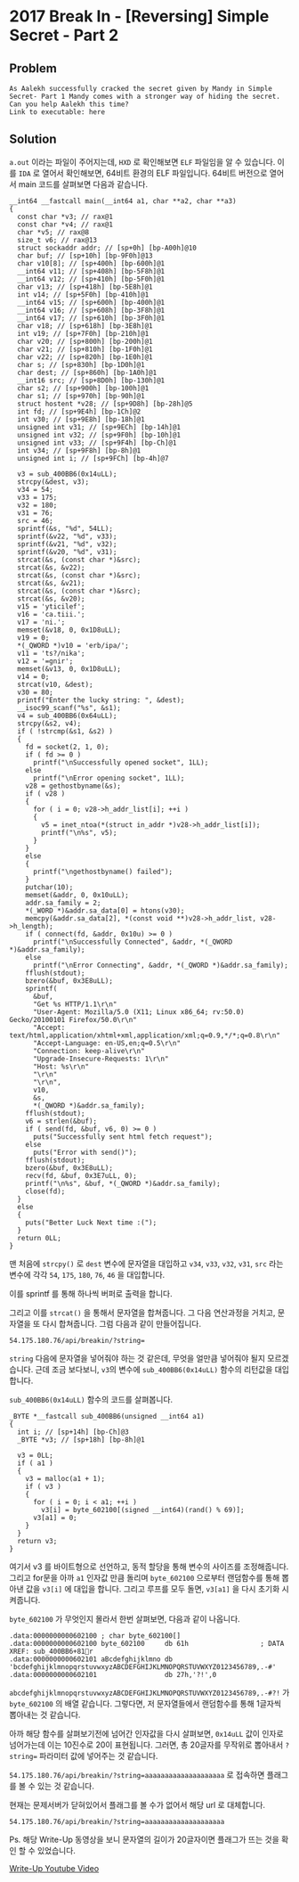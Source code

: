 # 2017 Break In - [Reversing] Simple Secret - Part 2
## Problem
```
As Aalekh successfully cracked the secret given by Mandy in Simple Secret- Part 1 Mandy comes with a stronger way of hiding the secret. Can you help Aalekh this time?
Link to executable: here
```

## Solution
`a.out` 이라는 파일이 주어지는데, `HXD` 로 확인해보면 `ELF` 파일임을 알 수 있습니다. 이를 `IDA` 로 열어서
확인해보면, 64비트 환경의 ELF 파일입니다. 64비트 버전으로 열어서 main 코드를 살펴보면 다음과 같습니다.

```
__int64 __fastcall main(__int64 a1, char **a2, char **a3)
{
  const char *v3; // rax@1
  const char *v4; // rax@1
  char *v5; // rax@8
  size_t v6; // rax@13
  struct sockaddr addr; // [sp+0h] [bp-A00h]@10
  char buf; // [sp+10h] [bp-9F0h]@13
  char v10[8]; // [sp+400h] [bp-600h]@1
  __int64 v11; // [sp+408h] [bp-5F8h]@1
  __int64 v12; // [sp+410h] [bp-5F0h]@1
  char v13; // [sp+418h] [bp-5E8h]@1
  int v14; // [sp+5F0h] [bp-410h]@1
  __int64 v15; // [sp+600h] [bp-400h]@1
  __int64 v16; // [sp+608h] [bp-3F8h]@1
  __int64 v17; // [sp+610h] [bp-3F0h]@1
  char v18; // [sp+618h] [bp-3E8h]@1
  int v19; // [sp+7F0h] [bp-210h]@1
  char v20; // [sp+800h] [bp-200h]@1
  char v21; // [sp+810h] [bp-1F0h]@1
  char v22; // [sp+820h] [bp-1E0h]@1
  char s; // [sp+830h] [bp-1D0h]@1
  char dest; // [sp+860h] [bp-1A0h]@1
  __int16 src; // [sp+8D0h] [bp-130h]@1
  char s2; // [sp+900h] [bp-100h]@1
  char s1; // [sp+970h] [bp-90h]@1
  struct hostent *v28; // [sp+9D8h] [bp-28h]@5
  int fd; // [sp+9E4h] [bp-1Ch]@2
  int v30; // [sp+9E8h] [bp-18h]@1
  unsigned int v31; // [sp+9ECh] [bp-14h]@1
  unsigned int v32; // [sp+9F0h] [bp-10h]@1
  unsigned int v33; // [sp+9F4h] [bp-Ch]@1
  int v34; // [sp+9F8h] [bp-8h]@1
  unsigned int i; // [sp+9FCh] [bp-4h]@7

  v3 = sub_400BB6(0x14uLL);
  strcpy(&dest, v3);
  v34 = 54;
  v33 = 175;
  v32 = 180;
  v31 = 76;
  src = 46;
  sprintf(&s, "%d", 54LL);
  sprintf(&v22, "%d", v33);
  sprintf(&v21, "%d", v32);
  sprintf(&v20, "%d", v31);
  strcat(&s, (const char *)&src);
  strcat(&s, &v22);
  strcat(&s, (const char *)&src);
  strcat(&s, &v21);
  strcat(&s, (const char *)&src);
  strcat(&s, &v20);
  v15 = 'yticilef';
  v16 = 'ca.tiii.';
  v17 = 'ni.';
  memset(&v18, 0, 0x1D8uLL);
  v19 = 0;
  *(_QWORD *)v10 = 'erb/ipa/';
  v11 = 'ts?/nika';
  v12 = '=gnir';
  memset(&v13, 0, 0x1D8uLL);
  v14 = 0;
  strcat(v10, &dest);
  v30 = 80;
  printf("Enter the lucky string: ", &dest);
  __isoc99_scanf("%s", &s1);
  v4 = sub_400BB6(0x64uLL);
  strcpy(&s2, v4);
  if ( !strcmp(&s1, &s2) )
  {
    fd = socket(2, 1, 0);
    if ( fd >= 0 )
      printf("\nSuccessfully opened socket", 1LL);
    else
      printf("\nError opening socket", 1LL);
    v28 = gethostbyname(&s);
    if ( v28 )
    {
      for ( i = 0; v28->h_addr_list[i]; ++i )
      {
        v5 = inet_ntoa(*(struct in_addr *)v28->h_addr_list[i]);
        printf("\n%s", v5);
      }
    }
    else
    {
      printf("\ngethostbyname() failed");
    }
    putchar(10);
    memset(&addr, 0, 0x10uLL);
    addr.sa_family = 2;
    *(_WORD *)&addr.sa_data[0] = htons(v30);
    memcpy(&addr.sa_data[2], *(const void **)v28->h_addr_list, v28->h_length);
    if ( connect(fd, &addr, 0x10u) >= 0 )
      printf("\nSuccessfully Connected", &addr, *(_QWORD *)&addr.sa_family);
    else
      printf("\nError Connecting", &addr, *(_QWORD *)&addr.sa_family);
    fflush(stdout);
    bzero(&buf, 0x3E8uLL);
    sprintf(
      &buf,
      "Get %s HTTP/1.1\r\n"
      "User-Agent: Mozilla/5.0 (X11; Linux x86_64; rv:50.0) Gecko/20100101 Firefox/50.0\r\n"
      "Accept: text/html,application/xhtml+xml,application/xml;q=0.9,*/*;q=0.8\r\n"
      "Accept-Language: en-US,en;q=0.5\r\n"
      "Connection: keep-alive\r\n"
      "Upgrade-Insecure-Requests: 1\r\n"
      "Host: %s\r\n"
      "\r\n"
      "\r\n",
      v10,
      &s,
      *(_QWORD *)&addr.sa_family);
    fflush(stdout);
    v6 = strlen(&buf);
    if ( send(fd, &buf, v6, 0) >= 0 )
      puts("Successfully sent html fetch request");
    else
      puts("Error with send()");
    fflush(stdout);
    bzero(&buf, 0x3E8uLL);
    recv(fd, &buf, 0x3E7uLL, 0);
    printf("\n%s", &buf, *(_QWORD *)&addr.sa_family);
    close(fd);
  }
  else
  {
    puts("Better Luck Next time :(");
  }
  return 0LL;
}
```

맨 처음에 `strcpy()` 로 `dest` 변수에 문자열을 대입하고 `v34`, `v33`, `v32`, `v31`, `src` 라는 변수에 각각
`54`, `175`, `180`, `76`, `46` 을 대입합니다.

이를 sprintf 를 통해 하나씩 버퍼로 출력을 합니다.

그리고 이를 `strcat()` 을 통해서 문자열을 합쳐줍니다.
그 다음 연산과정을 거치고, 문자열을 또 다시 합쳐줍니다. 그럼 다음과 같이 만들어집니다.

`54.175.180.76/api/breakin/?string=`

`string` 다음에 문자열을 넣어줘야 하는 것 같은데, 무엇을 얼만큼 넣어줘야 될지 모르겠습니다.
근데 조금 보다보니, `v3`의 변수에 `sub_400BB6(0x14uLL)` 함수의 리턴값을 대입합니다.

`sub_400BB6(0x14uLL)` 함수의 코드를 살펴봅니다.

```
_BYTE *__fastcall sub_400BB6(unsigned __int64 a1)
{
  int i; // [sp+14h] [bp-Ch]@3
  _BYTE *v3; // [sp+18h] [bp-8h]@1

  v3 = 0LL;
  if ( a1 )
  {
    v3 = malloc(a1 + 1);
    if ( v3 )
    {
      for ( i = 0; i < a1; ++i )
        v3[i] = byte_602100[(signed __int64)(rand() % 69)];
      v3[a1] = 0;
    }
  }
  return v3;
}
```

여기서 v3 를 바이트형으로 선언하고, 동적 할당을 통해 변수의 사이즈를 조정해줍니다.
그리고 for문을 아까 `a1` 인자값 만큼 돌리며 `byte_602100` 으로부터 랜덤함수를 통해 뽑아낸 값을
`v3[i]` 에 대입을 합니다.
그리고 루프를 모두 돌면, `v3[a1]` 을 다시 초기화 시켜줍니다.

`byte_602100` 가 무엇인지 몰라서 한번 살펴보면, 다음과 같이 나옵니다.

```
.data:0000000000602100 ; char byte_602100[]
.data:0000000000602100 byte_602100     db 61h                  ; DATA XREF: sub_400BB6+81r
.data:0000000000602101 aBcdefghijklmno db 'bcdefghijklmnopqrstuvwxyzABCDEFGHIJKLMNOPQRSTUVWXYZ0123456789,.-#'
.data:0000000000602101                 db 27h,'?!',0
```

`abcdefghijklmnopqrstuvwxyzABCDEFGHIJKLMNOPQRSTUVWXYZ0123456789,.-#?!` 가 `byte_602100` 의 배열 같습니다.
그렇다면, 저 문자열들에서 랜덤함수를 통해 1글자씩 뽑아내는 것 같습니다.

아까 해당 함수를 살펴보기전에 넘어간 인자값을 다시 살펴보면, `0x14uLL` 값이 인자로 넘어가는데 이는 10진수로 20이 표현됩니다.
그러면, 총 20글자를 무작위로 뽑아내서 `?string=` 파라미터 값에 넣어주는 것 같습니다.

`54.175.180.76/api/breakin/?string=aaaaaaaaaaaaaaaaaaaa` 로 접속하면 플래그를 볼 수 있는 것 같습니다.

현재는 문제서버가 닫혀있어서 플래그를 볼 수가 없어서 해당 url 로 대체합니다.

`54.175.180.76/api/breakin/?string=aaaaaaaaaaaaaaaaaaaa`

Ps. 해당 Write-Up 동영상을 보니 문자열의 길이가 20글자이면 플래그가 뜨는 것을 확인 할 수 있었습니다.

[Write-Up Youtube Video](https://www.youtube.com/watch?v=3xZUxjVuKOo)
